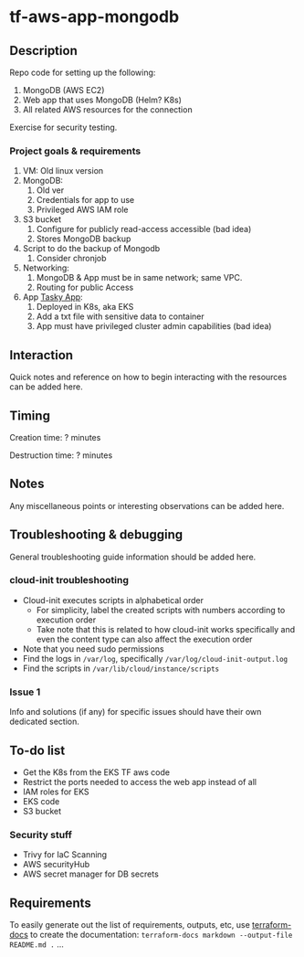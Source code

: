 # tf-aws-app-mongodb

## Description

Repo code for setting up the following:

1. MongoDB (AWS EC2)
2. Web app that uses MongoDB (Helm? K8s)
3. All related AWS resources for the connection

Exercise for security testing.

### Project goals & requirements

1. VM: Old linux version
2. MongoDB:
    1. Old ver
    2. Credentials for app to use
    3. Privileged AWS IAM role
3. S3 bucket
    1. Configure for publicly read-access accessible (bad idea)
    2. Stores MongoDB backup
4. Script to do the backup of Mongodb
    1. Consider chronjob
5. Networking:
    1. MongoDB & App must be in same network; same VPC.
    2. Routing for public Access
6. App [Tasky App](https://github.com/jeffthorne/tasky):
    1. Deployed in K8s, aka EKS
    2. Add a txt file with sensitive data to container
    3. App must have privileged cluster admin capabilities (bad idea)

## Interaction

Quick notes and reference on how to begin interacting with the resources can be added here.

## Timing

Creation time: ? minutes

Destruction time: ? minutes

## Notes

Any miscellaneous points or interesting observations can be added here.

## Troubleshooting & debugging

General troubleshooting guide information should be added here.

### cloud-init troubleshooting

* Cloud-init executes scripts in alphabetical order
    * For simplicity, label the created scripts with numbers according to execution order
    * Take note that this is related to how cloud-init works specifically and even the content type can also affect the execution order
* Note that you need sudo permissions
* Find the logs in `/var/log`, specifically `/var/log/cloud-init-output.log`
* Find the scripts in `/var/lib/cloud/instance/scripts`

### Issue 1

Info and solutions (if any) for specific issues should have their own dedicated section.

## To-do list

* Get the K8s from the EKS TF aws code
* Restrict the ports needed to access the web app instead of all
* IAM roles for EKS
* EKS code
* S3 bucket

### Security stuff

* Trivy for IaC Scanning
* AWS securityHub
* AWS secret manager for DB secrets

## Requirements

To easily generate out the list of requirements, outputs, etc, use [terraform-docs](https://github.com/terraform-docs/terraform-docs) to create the documentation: `terraform-docs markdown --output-file README.md .`
...
